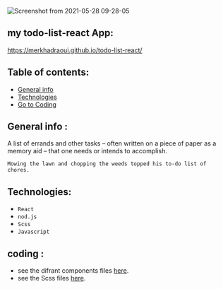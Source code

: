 ![Screenshot from 2021-05-28 09-28-05](https://user-images.githubusercontent.com/75792175/124710404-06f8e880-defd-11eb-89b7-e124f6274584.png)
## my todo-list-react  App: 
https://merkhadraoui.github.io/todo-list-react/


## Table of contents:
* [General info](#general-info-about-my-NotrBook-APP )
* [Technologies](#technologies)
* [ Go to Coding](#coding)



## General info :
A list of errands and other tasks – often written on a piece of paper as a memory aid – that one needs or intends to accomplish.

    Mowing the lawn and chopping the weeds topped his to-do list of chores.

## Technologies:

- `React`
- `nod.js`
- `Scss`
- `Javascript`

## coding :
* see the difrant components files [here](https://github.com/MerKhadraoui/todo-list-react/tree/main/src).
* see the Scss files [here](https://github.com/MerKhadraoui/todo-list-react/blob/main/src/sass/main.scss).
